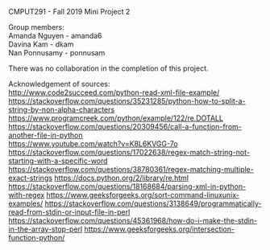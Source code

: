 CMPUT291 - Fall 2019
Mini Project 2

Group members:  
Amanda Nguyen - amanda6  
Davina Kam - dkam  
Nan Ponnusamy - ponnusam  

There was no collaboration in the completion of this project.

Acknowledgement of sources:  
http://www.code2succeed.com/python-read-xml-file-example/  
https://stackoverflow.com/questions/35231285/python-how-to-split-a-string-by-non-alpha-characters  
https://www.programcreek.com/python/example/122/re.DOTALL  
https://stackoverflow.com/questions/20309456/call-a-function-from-another-file-in-python  
https://www.youtube.com/watch?v=K8L6KVGG-7o  
https://stackoverflow.com/questions/17022638/regex-match-string-not-starting-with-a-specific-word  
https://stackoverflow.com/questions/38780361/regex-matching-multiple-exact-strings
https://docs.python.org/2/library/re.html
https://stackoverflow.com/questions/18168684/parsing-xml-in-python-with-regex
https://www.geeksforgeeks.org/sort-command-linuxunix-examples/
https://stackoverflow.com/questions/3138649/programmatically-read-from-stdin-or-input-file-in-perl
https://stackoverflow.com/questions/45361968/how-do-i-make-the-stdin-in-the-array-stop-perl
https://www.geeksforgeeks.org/intersection-function-python/
